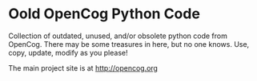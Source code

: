 Oold OpenCog Python Code
========================

Collection of outdated, unused, and/or obsolete python code from
OpenCog.  There may be some treasures in here, but no one knows.
Use, copy, update, modify as you please!

The main project site is at http://opencog.org



